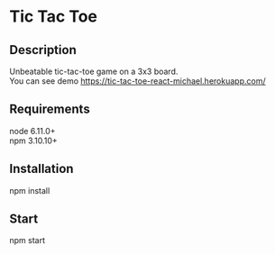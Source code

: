 # Tic Tac Toe

## Description
Unbeatable tic-tac-toe game on a 3x3 board. <br>
You can see demo https://tic-tac-toe-react-michael.herokuapp.com/

## Requirements
node 6.11.0+ <br>
npm 3.10.10+ <br>

## Installation
npm install 

## Start
npm start
